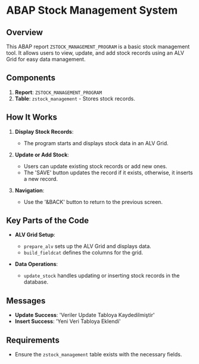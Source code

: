 # ABAP Stock Management System

## Overview

This ABAP report `ZSTOCK_MANAGEMENT_PROGRAM` is a basic stock management tool. It allows users to view, update, and add stock records using an ALV Grid for easy data management.

## Components

1. **Report**: `ZSTOCK_MANAGEMENT_PROGRAM`
2. **Table**: `zstock_management` - Stores stock records.

## How It Works

1. **Display Stock Records**:
   - The program starts and displays stock data in an ALV Grid.

2. **Update or Add Stock**:
   - Users can update existing stock records or add new ones.
   - The 'SAVE' button updates the record if it exists, otherwise, it inserts a new record.

3. **Navigation**:
   - Use the '&BACK' button to return to the previous screen.

## Key Parts of the Code

- **ALV Grid Setup**:
  - `prepare_alv` sets up the ALV Grid and displays data.
  - `build_fieldcat` defines the columns for the grid.

- **Data Operations**:
  - `update_stock` handles updating or inserting stock records in the database.

## Messages

- **Update Success**: 'Veriler Update Tabloya Kaydedilmiştir'
- **Insert Success**: 'Yeni Veri Tabloya Eklendi'

## Requirements

- Ensure the `zstock_management` table exists with the necessary fields.